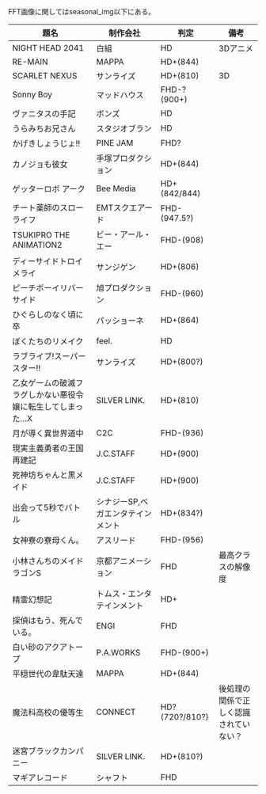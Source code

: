 FFT画像に関してはseasonal_img以下にある。

| 題名                             | 制作会社               | 判定             | 備考                  |
| ------------------------------ | ------------------ | -------------- | ------------------- |
| NIGHT HEAD 2041                | 白組                 | HD             | 3Dアニメ               |
| RE-MAIN                        | MAPPA              | HD+(844)       |                     |
| SCARLET NEXUS                  | サンライズ              | HD+(810)       | 3D                  |
| Sonny Boy                      | マッドハウス             | FHD-?(900+)    |                     |
| ヴァニタスの手記                       | ボンズ                | HD             |                     |
| うらみちお兄さん                       | スタジオブラン            | HD             |                     |
| かげきしょうじょ!!                     | PINE JAM           | FHD?           |                     |
| カノジョも彼女                        | 手塚プロダクション          | HD+(844)       |                     |
| ゲッターロボ アーク                     | Bee Media          | HD+(842/844)   |                     |
| チート薬師のスローライフ                   | EMTスクエアード          | FHD-(947.5?)   |                     |
| TSUKIPRO THE ANIMATION2        | ビー・アール・エー          | FHD-(908)      |                     |
| ディーサイドトロイメライ                   | サンジゲン              | HD+(806)       |                     |
| ピーチボーイリバーサイド                   | 旭プロダクション           | FHD-(960)      |                     |
| ひぐらしのなく頃に卒                     | パッショーネ             | HD+(864)       |                     |
| ぼくたちのリメイク                      | feel.              | HD             |                     |
| ラブライブ!スーパースター!!                | サンライズ              | HD+(800?)      |                     |
| 乙女ゲームの破滅フラグしかない悪役令嬢に転生してしまった…X | SILVER LINK.       | HD+(810)       |                     |
| 月が導く異世界道中                      | C2C                | FHD-(936)      |                     |
| 現実主義勇者の王国再建記                   | J.C.STAFF          | HD+(900)       |                     |
| 死神坊ちゃんと黒メイド                    | J.C.STAFF          | HD+(900)       |                     |
| 出会って5秒でバトル                     | シナジーSP,ベガエンタテインメント | HD+(834?)      |                     |
| 女神寮の寮母くん。                      | アスリード              | FHD-(956)      |                     |
| 小林さんちのメイドラゴンS                  | 京都アニメーション          | FHD            | 最高クラスの解像度           |
| 精霊幻想記                          | トムス・エンタテインメント      | HD+            |                     |
| 探偵はもう、死んでいる。                   | ENGI               | FHD            |                     |
| 白い砂のアクアトープ                     | P.A.WORKS          | FHD-(900+)     |                     |
| 平穏世代の韋駄天達                      | MAPPA              | HD+(844)       |                     |
| 魔法科高校の優等生                      | CONNECT            | HD?(720?/810?) | 後処理の関係で正しく認識されていない？ |
| 迷宮ブラックカンパニー                    | SILVER LINK.       | HD+(810?)      |                     |
| マギアレコード                        | シャフト               | FHD            |                     |
